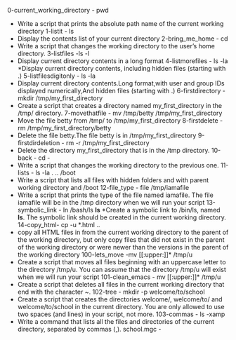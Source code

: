 0-current_working_directory - pwd
* Write a script that prints the absolute path name of the current working directory
1-listit - ls
* Display the contents list of your current directory
2-bring_me_home - cd
* Write a script that changes the working directory to the user’s home directory.
3-listfiles -ls -l
* Display current directory contents in a long format
4-listmorefiles - ls -la
*Display current directory contents, including hidden files (starting with .)
5-listfilesdigitonly - ls -la
* Display current directory contents.Long format,with user and group IDs displayed numerically,And hidden files (starting with .)
6-firstdirectory - mkdir /tmp/my_first_directory
* Create a script that creates a directory named my_first_directory in the /tmp/ directory.
7-movethatfile - mv /tmp/betty /tmp/my_first_directory
* Move the file betty from /tmp/ to /tmp/my_first_directory
 8-firstdelete - rm /tmp/my_first_directory/betty
* Delete the file betty.The file betty is in /tmp/my_first_directory
9-firstdirdeletion - rm -r /tmp/my_first_directory
* Delete the directory my_first_directory that is in the /tmp directory.
10-back - cd -
* Write a script that changes the working directory to the previous one.
11-lists - ls -la . .. /boot
* Write a script that lists all files with hidden folders and with parent working directory and /boot
12-file_type - file /tmp/iamafile
* Write a script that prints the type of the file named iamafile. The file iamafile will be in the /tmp directory when we will run your script 
13-symbolic_link - ln /bash/ls __ls__
*Create a symbolic link to /bin/ls, named __ls__. The symbolic link should be created in the current working directory.
14-copy_html- cp -u *.html ..
* copy all HTML files in  from the current working directory to the parent of the working directory, but only copy files that did not exist in the parent of the working directory or were newer than the versions in the parent of the working directory
100-lets_move -mv [[:upper:]]* /tmp/u
* Create a script that moves all files beginning with an uppercase letter to the directory /tmp/u.
You can assume that the directory /tmp/u will exist when we will run your script
101-clean_emacs - mv [[:upper:]]* /tmp/u
* Create a script that deletes all files in the current working directory that end with the character ~.
102-tree - mkdir -p welcome/to/school
* Create a script that creates the directories welcome/, welcome/to/ and welcome/to/school in the current directory.
You are only allowed to use two spaces (and lines) in your script, not more.
103-commas - ls -xamp
* Write a command that lists all the files and directories of the current directory, separated by commas (,).
school.mgc -



